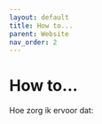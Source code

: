```yaml
---
layout: default
title: How to...
parent: Website
nav_order: 2
---
```


# How to...

Hoe zorg ik ervoor dat:
